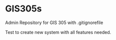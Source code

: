 # GIS305s
Admin Repository for GIS 305 with .gitignorefile


Test to create new system with all features needed. 
